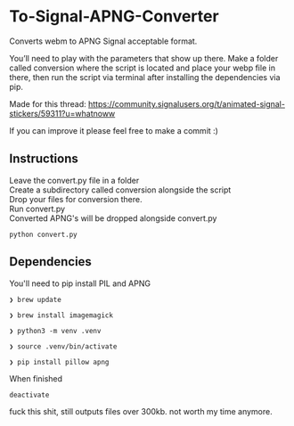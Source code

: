 # To-Signal-APNG-Converter
Converts webm to APNG Signal acceptable format.


You’ll need to play with the parameters that show up there. Make a folder called conversion where the script is located and place your webp file in there, then run the script via terminal after installing the dependencies via pip.

Made for this thread: https://community.signalusers.org/t/animated-signal-stickers/59311?u=whatnoww

If you can improve it please feel free to make a commit :)

## Instructions
Leave the convert.py file in a folder  
Create a subdirectory called conversion alongside the script  
Drop your files for conversion there.  
Run convert.py  
Converted APNG's will be dropped alongside convert.py  

```
python convert.py
```

## Dependencies
You'll need to pip install PIL and APNG

```
❯ brew update
```

```
❯ brew install imagemagick
```


```
❯ python3 -m venv .venv
```

```
❯ source .venv/bin/activate
```

```
❯ pip install pillow apng
```

When finished
```
deactivate
```




fuck this shit, still outputs files over 300kb. not worth my time anymore.
